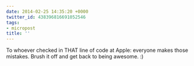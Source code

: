 ```yaml
---
date: 2014-02-25 14:35:20 +0000
twitter_id: 438396816691052546
tags:
- micropost
title: ''
---
```


To whoever checked in THAT line of code at Apple: everyone makes those mistakes. Brush it off and get back to being awesome. :)

